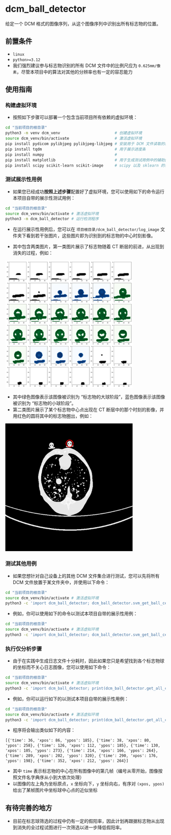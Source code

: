# dcm_ball_detector
给定一个 DCM 格式的图像序列，从这个图像序列中识别出所有标志物的位置。

## 前置条件

- `linux`
- `python>=3.12`
- 我们强烈建议参与标志物识别的所有 DCM 文件中的比例尺应为 `0.625mm/像素`，尽管本项目中的算法对其他的分辨率也有一定的容忍能力

## 使用指南

### 构建虚拟环境

- 按照如下步骤可以部署一个包含当前项目所有依赖的虚拟环境：

```bash
cd "当前项目的根目录"
python3 -m venv dcm_venv                        # 创建虚拟环境
source dcm_venv/bin/activate                    # 激活虚拟环境
pip install pydicom pylibjpeg pylibjpeg-libjpeg # 安装用于 DCM 文件读取的相关依赖
pip install tqdm                                # 用于展示进度条
pip install numpy                               # 
pip install matplotlib                          # 用于生成测试用例中的辅助图像，在生产环境下不需要此库
pip install scipy scikit-learn scikit-image     # scipy 以及 sklearn 的相关功能
```

### 测试展示性用例

- 如果您已经成功**按照上述步骤**配置好了虚拟环境，您可以使用如下的命令运行本项目自带的展示性测试用例：

```bash
cd "当前项目的根目录"
source dcm_venv/bin/activate # 激活虚拟环境
python3 -m dcm_ball_detector # 运行检测程序
```

- 在运行展示性用例后，您可以在 `项目根目录/dcm_ball_detector/log_image` 文件夹下看到若干张图片，这些图片即为识别到的标志物的中心时刻影像。

- 其中包含两类图片，第一类图片展示了标志物随着 CT 断层的前进，从出现到消失的过程，例如：

<img src="./img/img_process.png" style="width: 400px">

- 其中绿色图像表示该图像被识别为 “标志物的大球阶段”，蓝色图像表示该图像被识别为 “标志物的小球阶段”。
- 第二类图片展示了某个标志物中心点出现在 CT 断层中的那个时刻的影像，并用红色的圆将其中的标志物圈出，例如：

<img src="./img/img_dcm.png" style="width: 400px">

### 测试其他用例

- 如果您想针对自己设备上的其他 DCM 文件集合进行测试，您可以先将所有 DCM 文件放置于某文件夹中，并使用以下命令：

```bash
cd "当前项目的根目录"
source dcm_venv/bin/activate # 激活虚拟环境
python3 -c 'import dcm_ball_detector; dcm_ball_detector.svm_get_ball_centers_in_folder_and_dump_log("目标 DCM 所在的文件夹")'
```

- 例如，你可以使用如下的命令以测试本项目自带的展示性用例：

```bash
cd "当前项目的根目录"
source dcm_venv/bin/activate # 激活虚拟环境
python3 -c 'import dcm_ball_detector; dcm_ball_detector.svm_get_ball_centers_in_folder_and_dump_log("./data_sample/2023_01_03_0.625 x 0.625_501/")'
```

### 执行仅分析步骤

- 由于在实践中生成日志文件十分耗时，因此如果您只是希望找到各个标志物球的坐标而不关心日志图像，您可以使用如下命令：

```bash
cd "当前项目的根目录"
source dcm_venv/bin/activate # 激活虚拟环境
python3 -c 'import dcm_ball_detector; print(dcm_ball_detector.get_all_cluster_center_in_folder("目标文件夹"))'
```

- 例如，你可以运行如下的以测试本项目自带的展示性用例：

```bash
cd "当前项目的根目录"
source dcm_venv/bin/activate # 激活虚拟环境
python3 -c 'import dcm_ball_detector; print(dcm_ball_detector.get_all_cluster_center_in_folder("./data_sample/2023_01_03_0.625 x 0.625_501/"))'
```

- 程序将会输出类似如下的内容：

```
[{'time': 36, 'xpos': 86, 'ypos': 185}, {'time': 38, 'xpos': 80, 'ypos': 258}, {'time': 126, 'xpos': 112, 'ypos': 185}, {'time': 130, 'xpos': 105, 'ypos': 273}, {'time': 214, 'xpos': 166, 'ypos': 264}, {'time': 289, 'xpos': 202, 'ypos': 320}, {'time': 290, 'xpos': 176, 'ypos': 198}, {'time': 352, 'xpos': 212, 'ypos': 264}]
```

- 其中 `time` 表示标志物的中心在所有图像中的第几帧（编号从零开始，图像按照文件名字典序从小到大依次处理）
- 以图像的左上角为坐标原点，`x` 坐标向下，`y` 坐标向右，有序对 `(xpos, ypos)` 给出了某帧图片中坐标球中心点的近似坐标

## 有待完善的地方

- 目前在标志球筛选的过程中仍有一定的假阳率，因此计划再跟据标志物从出现到消失的全过程试图进行一次筛选以进一步降低假阳率。

